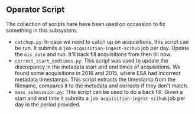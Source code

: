 ## Operator Script

The collection of scripts here have been used on occassion to fix something in this subsystem.

- `catchup.py`: In case we need to catch up on acquisitions, this script can be run. It submits a `job-acquisition-ingest-scihub` job per day. Update the `mis_date` and run. It'll back fill acquisitions from then till now.
- `correct_start_endtimes.py`: This script was used to update the discrepancy in the metadata start and end times of acquisitions. We found some acquisitions in 2016 and 2015, where ESA had incorrect metadata timestamps. This script extracts the timestamp from the filename, compares it to the metadata and corrects if they don't match.
- `mass_submission.py`: This script can be used to do a back fill. Given a start and end time it submits a `job-acquisition-ingest-scihub` job per day in the period provided.